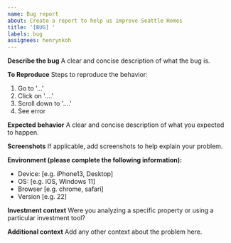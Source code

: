 ```yaml
---
name: Bug report
about: Create a report to help us improve Seattle Homes
title: '[BUG] '
labels: bug
assignees: henrynkoh
---
```


**Describe the bug**
A clear and concise description of what the bug is.

**To Reproduce**
Steps to reproduce the behavior:
1. Go to '...'
2. Click on '....'
3. Scroll down to '....'
4. See error

**Expected behavior**
A clear and concise description of what you expected to happen.

**Screenshots**
If applicable, add screenshots to help explain your problem.

**Environment (please complete the following information):**
 - Device: [e.g. iPhone13, Desktop]
 - OS: [e.g. iOS, Windows 11]
 - Browser [e.g. chrome, safari]
 - Version [e.g. 22]

**Investment context**
Were you analyzing a specific property or using a particular investment tool?

**Additional context**
Add any other context about the problem here. 
